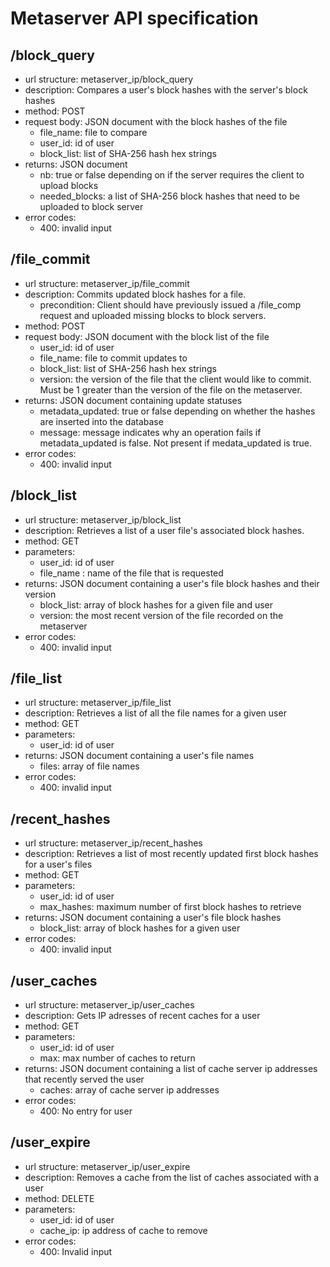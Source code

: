 # Metaserver API specification

## /block_query
* url structure: metaserver_ip/block_query
* description: Compares a user's block hashes with the server's block hashes 
* method: POST
* request body: JSON document with the block hashes of the file
  * file_name: file to compare
  * user_id: id of user 
  * block_list: list of SHA-256 hash hex strings
* returns: JSON document 
  * nb: true or false depending on if the server requires the client to upload blocks
  * needed_blocks: a list of SHA-256 block hashes that need to be uploaded to block server  
* error codes:
  * 400: invalid input
  
## /file_commit
* url structure: metaserver_ip/file_commit
* description: Commits updated block hashes for a file.  
  * precondition: Client should have previously issued a /file_comp request and uploaded missing blocks to block servers. 
* method: POST
* request body: JSON document with the block list of the file
  * user_id: id of user
  * file_name: file to commit updates to  
  * block_list: list of SHA-256 hash hex strings
  * version: the version of the file that the client would like to commit. Must be 1 greater than the version of the file on the              metaserver. 
* returns: JSON document containing update statuses
  * metadata_updated: true or false depending on whether the hashes are inserted into the database
  * message: message indicates why an operation fails if metadata_updated is false. Not present if medata_updated is true.
* error codes:
  * 400: invalid input
  
## /block_list
* url structure: metaserver_ip/block_list
* description: Retrieves a list of a user file's associated block hashes.   
* method: GET
* parameters: 
  * user_id: id of user
  * file_name : name of the file that is requested
* returns: JSON document containing a user's file block hashes and their version
  * block_list: array of block hashes for a given file and user
  * version: the most recent version of the file recorded on the metaserver 
* error codes:
  * 400: invalid input

## /file_list
* url structure: metaserver_ip/file_list
* description: Retrieves a list of all the file names for a given user   
* method: GET
* parameters: 
  * user_id: id of user
* returns: JSON document containing a user's file names
  * files: array of file names
* error codes:
  * 400: invalid input

## /recent_hashes
* url structure: metaserver_ip/recent_hashes
* description: Retrieves a list of most recently updated first block hashes for a user's files 
* method: GET
* parameters: 
  * user_id: id of user
  * max_hashes: maximum number of first block hashes to retrieve
* returns: JSON document containing a user's file block hashes 
  * block_list: array of block hashes for a given user 
* error codes:
  * 400: invalid input 

## /user_caches
* url structure: metaserver_ip/user_caches
* description: Gets IP adresses of recent caches for a user
* method: GET
* parameters: 
  * user_id: id of user
  * max: max number of caches to return
* returns: JSON document containing a list of cache server ip addresses that recently served the user
  * caches: array of cache server ip addresses
* error codes:
  * 400: No entry for user 

## /user_expire
* url structure: metaserver_ip/user_expire
* description: Removes a cache from the list of caches associated with a user
* method: DELETE
* parameters: 
  * user_id: id of user
  * cache_ip: ip address of cache to remove
* error codes:
  * 400: Invalid input
